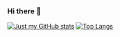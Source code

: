### Hi there 👋

[![Just my GitHub stats](https://github-readme-stats.vercel.app/api?username=Rarmash)](https://github.com/anuraghazra/github-readme-stats)
[![Top Langs](https://github-readme-stats.vercel.app/api/top-langs/?username=Rarmash)](https://github.com/anuraghazra/github-readme-stats)



<!--
**Rarmash/Rarmash** is a ✨ _special_ ✨ repository because its `README.md` (this file) appears on your GitHub profile.

Here are some ideas to get you started:

- 🔭 I’m currently working on ...
- 🌱 I’m currently learning ...
- 👯 I’m looking to collaborate on ...
- 🤔 I’m looking for help with ...
- 💬 Ask me about ...
- 📫 How to reach me: ...
- 😄 Pronouns: ...
- ⚡ Fun fact: ...
-->
